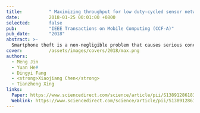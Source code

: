 ```yaml
---
title:          " Maximizing throughput for low duty-cycled sensor networks"
date:           2018-01-25 00:01:00 +0800
selected:       false
pub:            "IEEE Transactions on Mobile Computing (CCF-A)"
pub_date:       "2018"
abstract: >-
  Smartphone theft is a non-negligible problem that causes serious concerns on personal property and privacy. The existing solutions to this problem either provide only functions like retrieving a phone, or require dedicated hardware to detect thefts. How to protect smartphones from being stolen at all times is still an open problem. In this paper, we propose iGuard, a real-time anti-theft system for smartphones. iGuard utilizes only the inertial sensing data from the smartphone. The basic idea behind iGuard is to distinguish different people holding a smartphone, by identifying the order of the motions during the `take-out' behavior and how each motion is performed. For this purpose, we design a motion segmentation algorithm to detect the transition between two motions from the noisy sensing data. We then leverage the distinct feature contained in each sub-segment of a motion to estimate the probability that the motion is performed by the smartphone owner himself/herself. Based on such pre-processed data, we propose a Markov based model to track the behavior of a smartphone user. According to this model, iGuard instantly alarms once the tracked data deviate from the smartphone owner's usual habit. We implement iGuard on Android and evaluate its performance in real environments. The experimental results show that iGuard is accurate and robust in various scenarios. 
cover:          /assets/images/covers/2018/max.png
authors:
  - Meng Jin
  - Yuan He#
  - Dingyi Fang
  - <strong>Xiaojiang Chen</strong>
  - Tianzheng Xing
links:
  Paper: https://www.sciencedirect.com/science/article/pii/S1389128618301312/pdfft?md5=05279216ab1e8e3a3f26d940733c233d&pid=1-s2.0-S1389128618301312-main.pdf
  Weblink: https://www.sciencedirect.com/science/article/pii/S1389128618301312?via%3Dihub
---
```

